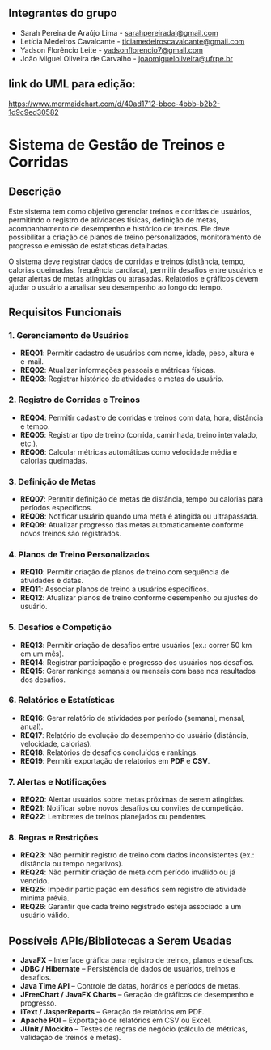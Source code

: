 ## Integrantes do grupo

* Sarah Pereira de Araújo Lima - sarahpereiradal@gmail.com
* Letícia Medeiros Cavalcante - ticiamedeiroscavalcante@gmail.com
* Yadson Florêncio Leite - yadsonflorencio7@gmail.com
* João Miguel Oliveira de Carvalho - joaomigueloliveira@ufrpe.br

## link do UML para edição: 
https://www.mermaidchart.com/d/40ad1712-bbcc-4bbb-b2b2-1d9c9ed30582

# Sistema de Gestão de Treinos e Corridas

## Descrição

Este sistema tem como objetivo gerenciar treinos e corridas de usuários, permitindo o registro de atividades físicas, definição de metas, acompanhamento de desempenho e histórico de treinos. Ele deve possibilitar a criação de planos de treino personalizados, monitoramento de progresso e emissão de estatísticas detalhadas.

O sistema deve registrar dados de corridas e treinos (distância, tempo, calorias queimadas, frequência cardíaca), permitir desafios entre usuários e gerar alertas de metas atingidas ou atrasadas. Relatórios e gráficos devem ajudar o usuário a analisar seu desempenho ao longo do tempo.

## Requisitos Funcionais

### 1. Gerenciamento de Usuários

- **REQ01**: Permitir cadastro de usuários com nome, idade, peso, altura e e-mail.
- **REQ02**: Atualizar informações pessoais e métricas físicas.
- **REQ03**: Registrar histórico de atividades e metas do usuário.

### 2. Registro de Corridas e Treinos

- **REQ04**: Permitir cadastro de corridas e treinos com data, hora, distância e tempo.
- **REQ05**: Registrar tipo de treino (corrida, caminhada, treino intervalado, etc.).
- **REQ06**: Calcular métricas automáticas como velocidade média e calorias queimadas.

### 3. Definição de Metas

- **REQ07**: Permitir definição de metas de distância, tempo ou calorias para períodos específicos.
- **REQ08**: Notificar usuário quando uma meta é atingida ou ultrapassada.
- **REQ09**: Atualizar progresso das metas automaticamente conforme novos treinos são registrados.

### 4. Planos de Treino Personalizados

- **REQ10**: Permitir criação de planos de treino com sequência de atividades e datas.
- **REQ11**: Associar planos de treino a usuários específicos.
- **REQ12**: Atualizar planos de treino conforme desempenho ou ajustes do usuário.

### 5. Desafios e Competição

- **REQ13**: Permitir criação de desafios entre usuários (ex.: correr 50 km em um mês).
- **REQ14**: Registrar participação e progresso dos usuários nos desafios.
- **REQ15**: Gerar rankings semanais ou mensais com base nos resultados dos desafios.

### 6. Relatórios e Estatísticas

- **REQ16**: Gerar relatório de atividades por período (semanal, mensal, anual).
- **REQ17**: Relatório de evolução do desempenho do usuário (distância, velocidade, calorias).
- **REQ18**: Relatórios de desafios concluídos e rankings.
- **REQ19**: Permitir exportação de relatórios em **PDF** e **CSV**.

### 7. Alertas e Notificações

- **REQ20**: Alertar usuários sobre metas próximas de serem atingidas.
- **REQ21**: Notificar sobre novos desafios ou convites de competição.
- **REQ22**: Lembretes de treinos planejados ou pendentes.

### 8. Regras e Restrições

- **REQ23**: Não permitir registro de treino com dados inconsistentes (ex.: distância ou tempo negativos).
- **REQ24**: Não permitir criação de meta com período inválido ou já vencido.
- **REQ25**: Impedir participação em desafios sem registro de atividade mínima prévia.
- **REQ26**: Garantir que cada treino registrado esteja associado a um usuário válido.

## Possíveis APIs/Bibliotecas a Serem Usadas

- **JavaFX** – Interface gráfica para registro de treinos, planos e desafios.
- **JDBC / Hibernate** – Persistência de dados de usuários, treinos e desafios.
- **Java Time API** – Controle de datas, horários e períodos de metas.
- **JFreeChart / JavaFX Charts** – Geração de gráficos de desempenho e progresso.
- **iText / JasperReports** – Geração de relatórios em PDF.
- **Apache POI** – Exportação de relatórios em CSV ou Excel.
- **JUnit / Mockito** – Testes de regras de negócio (cálculo de métricas, validação de treinos e metas).





